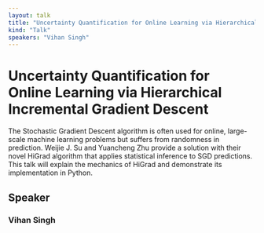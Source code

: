```yaml
---
layout: talk
title: "Uncertainty Quantification for Online Learning via Hierarchical Incremental Gradient Descent"
kind: "Talk"
speakers: "Vihan Singh"
---
```


# Uncertainty Quantification for Online Learning via Hierarchical Incremental Gradient Descent

The Stochastic Gradient Descent algorithm is often used for online, large-scale machine learning problems but suffers from randomness in prediction. Weijie J. Su and Yuancheng Zhu provide a solution with their novel HiGrad algorithm that applies statistical inference to SGD predictions. This talk will explain the mechanics of HiGrad and demonstrate its implementation in Python.

## Speaker

### Vihan Singh


